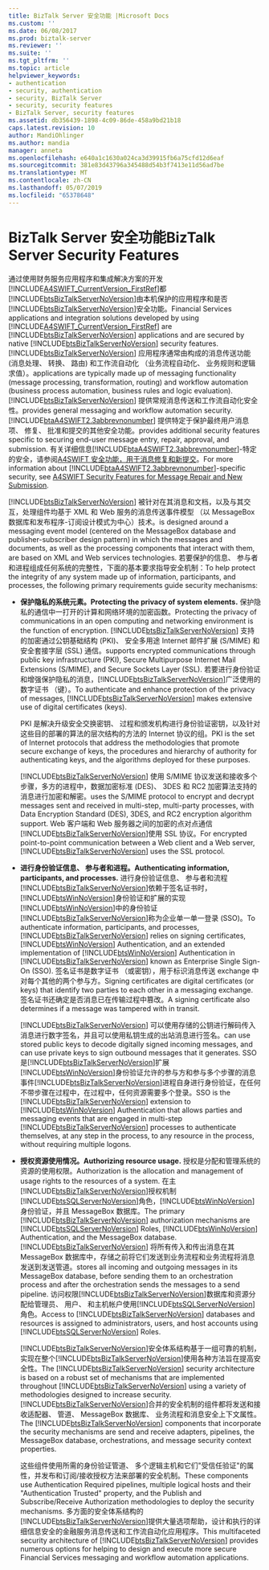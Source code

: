 ```yaml
---
title: BizTalk Server 安全功能 |Microsoft Docs
ms.custom: ''
ms.date: 06/08/2017
ms.prod: biztalk-server
ms.reviewer: ''
ms.suite: ''
ms.tgt_pltfrm: ''
ms.topic: article
helpviewer_keywords:
- authentication
- security, authentication
- security, BizTalk Server
- security, security features
- BizTalk Server, security features
ms.assetid: db356439-1898-4c09-86de-458a9bd21b18
caps.latest.revision: 10
author: MandiOhlinger
ms.author: mandia
manager: anneta
ms.openlocfilehash: e640a1c1630a024ca3d39915fb6a75cfd12d6eaf
ms.sourcegitcommit: 381e83d43796a345488d54b3f7413e11d56ad7be
ms.translationtype: MT
ms.contentlocale: zh-CN
ms.lasthandoff: 05/07/2019
ms.locfileid: "65378648"
---
```

# <a name="biztalk-server-security-features"></a><span data-ttu-id="15699-102">BizTalk Server 安全功能</span><span class="sxs-lookup"><span data-stu-id="15699-102">BizTalk Server Security Features</span></span>
<span data-ttu-id="15699-103">通过使用财务服务应用程序和集成解决方案的开发[!INCLUDE[A4SWIFT_CurrentVersion_FirstRef](../../includes/a4swift-currentversion-firstref-md.md)]都[!INCLUDE[btsBizTalkServerNoVersion](../../includes/btsbiztalkservernoversion-md.md)]由本机保护的应用程序和是否[!INCLUDE[btsBizTalkServerNoVersion](../../includes/btsbiztalkservernoversion-md.md)]安全功能。</span><span class="sxs-lookup"><span data-stu-id="15699-103">Financial Services applications and integration solutions developed by using [!INCLUDE[A4SWIFT_CurrentVersion_FirstRef](../../includes/a4swift-currentversion-firstref-md.md)] are [!INCLUDE[btsBizTalkServerNoVersion](../../includes/btsbiztalkservernoversion-md.md)] applications and are secured by native [!INCLUDE[btsBizTalkServerNoVersion](../../includes/btsbiztalkservernoversion-md.md)] security features.</span></span> [!INCLUDE[btsBizTalkServerNoVersion](../../includes/btsbiztalkservernoversion-md.md)] <span data-ttu-id="15699-104">应用程序通常由构成的消息传送功能 (消息处理、 转换、 路由) 和工作流自动化 （业务流程自动化、 业务规则和逻辑求值）。</span><span class="sxs-lookup"><span data-stu-id="15699-104">applications are typically made up of messaging functionality (message processing, transformation, routing) and workflow automation (business process automation, business rules and logic evaluation).</span></span> [!INCLUDE[btsBizTalkServerNoVersion](../../includes/btsbiztalkservernoversion-md.md)] <span data-ttu-id="15699-105">提供常规消息传送和工作流自动化安全性。</span><span class="sxs-lookup"><span data-stu-id="15699-105">provides general messaging and workflow automation security.</span></span> [!INCLUDE[btaA4SWIFT2.3abbrevnonumber](../../includes/btaa4swift2-3abbrevnonumber-md.md)] <span data-ttu-id="15699-106">提供特定于保护最终用户消息项、 修复、 批准和提交的其他安全功能。</span><span class="sxs-lookup"><span data-stu-id="15699-106">provides additional security features specific to securing end-user message entry, repair, approval, and submission.</span></span> <span data-ttu-id="15699-107">有关详细信息[!INCLUDE[btaA4SWIFT2.3abbrevnonumber](../../includes/btaa4swift2-3abbrevnonumber-md.md)]-特定的安全，请参阅[A4SWIFT 安全功能，用于消息修复和新提交](../../adapters-and-accelerators/accelerator-swift/a4swift-security-features-for-message-repair-and-new-submission.md)。</span><span class="sxs-lookup"><span data-stu-id="15699-107">For more information about [!INCLUDE[btaA4SWIFT2.3abbrevnonumber](../../includes/btaa4swift2-3abbrevnonumber-md.md)]-specific security, see [A4SWIFT Security Features for Message Repair and New Submission](../../adapters-and-accelerators/accelerator-swift/a4swift-security-features-for-message-repair-and-new-submission.md).</span></span>  
  
 [!INCLUDE[btsBizTalkServerNoVersion](../../includes/btsbiztalkservernoversion-md.md)] <span data-ttu-id="15699-108">被针对在其消息和文档，以及与其交互，处理组件均基于 XML 和 Web 服务的消息传送事件模型 （以 MessageBox 数据库和发布程序-订阅设计模式为中心）技术。</span><span class="sxs-lookup"><span data-stu-id="15699-108">is designed around a messaging event model (centered on the MessageBox database and publisher-subscriber design pattern) in which the messages and documents, as well as the processing components that interact with them, are based on XML and Web services technologies.</span></span> <span data-ttu-id="15699-109">若要保护的信息、 参与者和进程组成任何系统的完整性，下面的基本要求指导安全机制：</span><span class="sxs-lookup"><span data-stu-id="15699-109">To help protect the integrity of any system made up of information, participants, and processes, the following primary requirements guide security mechanisms:</span></span>  
  
- <span data-ttu-id="15699-110">**保护隐私的系统元素。**</span><span class="sxs-lookup"><span data-stu-id="15699-110">**Protecting the privacy of system elements.**</span></span> <span data-ttu-id="15699-111">保护隐私的通信中一打开的计算和网络环境的加密函数。</span><span class="sxs-lookup"><span data-stu-id="15699-111">Protecting the privacy of communications in an open computing and networking environment is the function of encryption.</span></span> [!INCLUDE[btsBizTalkServerNoVersion](../../includes/btsbiztalkservernoversion-md.md)] <span data-ttu-id="15699-112">支持的加密通过公钥基础结构 (PKI)、 安全多用途 Internet 邮件扩展 (S/MIME) 和安全套接字层 (SSL) 通信。</span><span class="sxs-lookup"><span data-stu-id="15699-112">supports encrypted communications through public key infrastructure (PKI), Secure Multipurpose Internet Mail Extensions (S/MIME), and Secure Sockets Layer (SSL).</span></span> <span data-ttu-id="15699-113">若要进行身份验证和增强保护隐私的消息，[!INCLUDE[btsBizTalkServerNoVersion](../../includes/btsbiztalkservernoversion-md.md)]广泛使用的数字证书 （键）。</span><span class="sxs-lookup"><span data-stu-id="15699-113">To authenticate and enhance protection of the privacy of messages, [!INCLUDE[btsBizTalkServerNoVersion](../../includes/btsbiztalkservernoversion-md.md)] makes extensive use of digital certificates (keys).</span></span>  
  
   <span data-ttu-id="15699-114">PKI 是解决升级安全交换密钥、 过程和颁发机构进行身份验证密钥，以及针对这些目的部署的算法的层次结构的方法的 Internet 协议的组。</span><span class="sxs-lookup"><span data-stu-id="15699-114">PKI is the set of Internet protocols that address the methodologies that promote secure exchange of keys, the procedures and hierarchy of authority for authenticating keys, and the algorithms deployed for these purposes.</span></span>  
  
   [!INCLUDE[btsBizTalkServerNoVersion](../../includes/btsbiztalkservernoversion-md.md)] <span data-ttu-id="15699-115">使用 S/MIME 协议发送和接收多个步骤，多方的进程中，数据加密标准 (DES)、 3DES 和 RC2 加密算法支持的消息进行加密和解密。</span><span class="sxs-lookup"><span data-stu-id="15699-115">uses the S/MIME protocol to encrypt and decrypt messages sent and received in multi-step, multi-party processes, with Data Encryption Standard (DES), 3DES, and RC2 encryption algorithm support.</span></span> <span data-ttu-id="15699-116">Web 客户端和 Web 服务器之间的加密的点对点通信[!INCLUDE[btsBizTalkServerNoVersion](../../includes/btsbiztalkservernoversion-md.md)]使用 SSL 协议。</span><span class="sxs-lookup"><span data-stu-id="15699-116">For encrypted point-to-point communication between a Web client and a Web server, [!INCLUDE[btsBizTalkServerNoVersion](../../includes/btsbiztalkservernoversion-md.md)] uses the SSL protocol.</span></span>  
  
- <span data-ttu-id="15699-117">**进行身份验证信息、 参与者和进程。**</span><span class="sxs-lookup"><span data-stu-id="15699-117">**Authenticating information, participants, and processes.**</span></span> <span data-ttu-id="15699-118">进行身份验证信息、 参与者和流程[!INCLUDE[btsBizTalkServerNoVersion](../../includes/btsbiztalkservernoversion-md.md)]依赖于签名证书时，[!INCLUDE[btsWinNoVersion](../../includes/btswinnoversion-md.md)]身份验证和扩展的实现[!INCLUDE[btsWinNoVersion](../../includes/btswinnoversion-md.md)]中的身份验证[!INCLUDE[btsBizTalkServerNoVersion](../../includes/btsbiztalkservernoversion-md.md)]称为企业单一单一登录 (SSO)。</span><span class="sxs-lookup"><span data-stu-id="15699-118">To authenticate information, participants, and processes, [!INCLUDE[btsBizTalkServerNoVersion](../../includes/btsbiztalkservernoversion-md.md)] relies on signing certificates, [!INCLUDE[btsWinNoVersion](../../includes/btswinnoversion-md.md)] Authentication, and an extended implementation of [!INCLUDE[btsWinNoVersion](../../includes/btswinnoversion-md.md)] Authentication in [!INCLUDE[btsBizTalkServerNoVersion](../../includes/btsbiztalkservernoversion-md.md)] known as Enterprise Single Sign-On (SSO).</span></span> <span data-ttu-id="15699-119">签名证书是数字证书 （或密钥），用于标识消息传送 exchange 中对每个其他的两个参与方。</span><span class="sxs-lookup"><span data-stu-id="15699-119">Signing certificates are digital certificates (or keys) that identify two parties to each other in a messaging exchange.</span></span> <span data-ttu-id="15699-120">签名证书还确定是否消息已在传输过程中篡改。</span><span class="sxs-lookup"><span data-stu-id="15699-120">A signing certificate also determines if a message was tampered with in transit.</span></span>  
  
   [!INCLUDE[btsBizTalkServerNoVersion](../../includes/btsbiztalkservernoversion-md.md)] <span data-ttu-id="15699-121">可以使用存储的公钥进行解码传入消息进行数字签名，并且可以使用私钥生成的出站消息进行签名。</span><span class="sxs-lookup"><span data-stu-id="15699-121">can use stored public keys to decode digitally signed incoming messages, and can use private keys to sign outbound messages that it generates.</span></span> <span data-ttu-id="15699-122">SSO 是[!INCLUDE[btsBizTalkServerNoVersion](../../includes/btsbiztalkservernoversion-md.md)]扩展[!INCLUDE[btsWinNoVersion](../../includes/btswinnoversion-md.md)]身份验证允许的参与方和参与多个步骤的消息事件[!INCLUDE[btsBizTalkServerNoVersion](../../includes/btsbiztalkservernoversion-md.md)]进程自身进行身份验证，在任何不带步骤在过程中，在过程中，任何资源需要多个登录。</span><span class="sxs-lookup"><span data-stu-id="15699-122">SSO is the [!INCLUDE[btsBizTalkServerNoVersion](../../includes/btsbiztalkservernoversion-md.md)] extension to [!INCLUDE[btsWinNoVersion](../../includes/btswinnoversion-md.md)] Authentication that allows parties and messaging events that are engaged in multi-step [!INCLUDE[btsBizTalkServerNoVersion](../../includes/btsbiztalkservernoversion-md.md)] processes to authenticate themselves, at any step in the process, to any resource in the process, without requiring multiple logons.</span></span>  
  
- <span data-ttu-id="15699-123">**授权资源使用情况。**</span><span class="sxs-lookup"><span data-stu-id="15699-123">**Authorizing resource usage.**</span></span> <span data-ttu-id="15699-124">授权是分配和管理系统的资源的使用权限。</span><span class="sxs-lookup"><span data-stu-id="15699-124">Authorization is the allocation and management of usage rights to the resources of a system.</span></span> <span data-ttu-id="15699-125">在主[!INCLUDE[btsBizTalkServerNoVersion](../../includes/btsbiztalkservernoversion-md.md)]授权机制[!INCLUDE[btsSQLServerNoVersion](../../includes/btssqlservernoversion-md.md)]角色，[!INCLUDE[btsWinNoVersion](../../includes/btswinnoversion-md.md)]身份验证，并且 MessageBox 数据库。</span><span class="sxs-lookup"><span data-stu-id="15699-125">The primary [!INCLUDE[btsBizTalkServerNoVersion](../../includes/btsbiztalkservernoversion-md.md)] authorization mechanisms are [!INCLUDE[btsSQLServerNoVersion](../../includes/btssqlservernoversion-md.md)] Roles, [!INCLUDE[btsWinNoVersion](../../includes/btswinnoversion-md.md)] Authentication, and the MessageBox database.</span></span> [!INCLUDE[btsBizTalkServerNoVersion](../../includes/btsbiztalkservernoversion-md.md)] <span data-ttu-id="15699-126">将所有传入和传出消息在其 MessageBox 数据库中，存储之前将它们发送到业务流程和业务流程将消息发送到发送管道。</span><span class="sxs-lookup"><span data-stu-id="15699-126">stores all incoming and outgoing messages in its MessageBox database, before sending them to an orchestration process and after the orchestration sends the messages to a send pipeline.</span></span> <span data-ttu-id="15699-127">访问权限[!INCLUDE[btsBizTalkServerNoVersion](../../includes/btsbiztalkservernoversion-md.md)]数据库和资源分配给管理员、 用户、 和主机帐户使用[!INCLUDE[btsSQLServerNoVersion](../../includes/btssqlservernoversion-md.md)]角色。</span><span class="sxs-lookup"><span data-stu-id="15699-127">Access to [!INCLUDE[btsBizTalkServerNoVersion](../../includes/btsbiztalkservernoversion-md.md)] databases and resources is assigned to administrators, users, and host accounts using [!INCLUDE[btsSQLServerNoVersion](../../includes/btssqlservernoversion-md.md)] Roles.</span></span>  
  
  <span data-ttu-id="15699-128">[!INCLUDE[btsBizTalkServerNoVersion](../../includes/btsbiztalkservernoversion-md.md)]安全体系结构基于一组可靠的机制，实现在整个[!INCLUDE[btsBizTalkServerNoVersion](../../includes/btsbiztalkservernoversion-md.md)]使用各种方法旨在提高安全性。</span><span class="sxs-lookup"><span data-stu-id="15699-128">The [!INCLUDE[btsBizTalkServerNoVersion](../../includes/btsbiztalkservernoversion-md.md)] security architecture is based on a robust set of mechanisms that are implemented throughout [!INCLUDE[btsBizTalkServerNoVersion](../../includes/btsbiztalkservernoversion-md.md)] using a variety of methodologies designed to increase security.</span></span> <span data-ttu-id="15699-129">[!INCLUDE[btsBizTalkServerNoVersion](../../includes/btsbiztalkservernoversion-md.md)]合并的安全机制的组件都将发送和接收适配器、 管道、 MessageBox 数据库、 业务流程和消息安全上下文属性。</span><span class="sxs-lookup"><span data-stu-id="15699-129">The [!INCLUDE[btsBizTalkServerNoVersion](../../includes/btsbiztalkservernoversion-md.md)] components that incorporate the security mechanisms are send and receive adapters, pipelines, the MessageBox database, orchestrations, and message security context properties.</span></span>  
  
  <span data-ttu-id="15699-130">这些组件使用所需的身份验证管道、 多个逻辑主机和它们"受信任验证"的属性，并发布和订阅/接收授权方法来部署的安全机制。</span><span class="sxs-lookup"><span data-stu-id="15699-130">These components use Authentication Required pipelines, multiple logical hosts and their "Authentication Trusted" property, and the Publish and Subscribe/Receive Authorization methodologies to deploy the security mechanisms.</span></span> <span data-ttu-id="15699-131">多方面的安全体系结构的[!INCLUDE[btsBizTalkServerNoVersion](../../includes/btsbiztalkservernoversion-md.md)]提供大量选项帮助，设计和执行的详细信息安全的金融服务消息传送和工作流自动化应用程序。</span><span class="sxs-lookup"><span data-stu-id="15699-131">This multifaceted security architecture of [!INCLUDE[btsBizTalkServerNoVersion](../../includes/btsbiztalkservernoversion-md.md)] provides numerous options for helping to design and execute more secure Financial Services messaging and workflow automation applications.</span></span>
